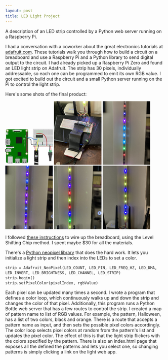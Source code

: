 ```yaml
---
layout: post
title: LED Light Project
---
```


A description of an LED strip controlled by a Python web server running on a Raspberry Pi.

I had a conversation with a coworker about the great electronics tutorials at [adafruit.com](adafruit.com). These tutorials walk you through how to build a circuit on a breadboard and use a Raspberry Pi and a Python library to send digital output to the circuit. I had already picked up a Raspberry Pi Zero and found an LED light strip on Adafruit. The strip has 30 pixels, individually addressable, so each one can be programmed to emit its own RGB value. I got excited to build out the circuit and a small Python server running on the Pi to control the light strip.

Here's some shots of the final product:

<img src="/assets/led_lights/circuit_schematic.jpg" alt="circuit schematic" width="150"/>
<img src="/assets/led_lights/breadboard.jpg" alt="breadboard" width="150"/>
<img src="/assets/led_lights/wild.jpg" alt="" width="150"/>
<img src="/assets/led_lights/indigo.jpg" alt="" width="150"/>
<img src="/assets/led_lights/roygbiv.jpg" alt="" width="150"/>
<img src="/assets/led_lights/bluegreen.jpg" alt="" width="150"/>

I followed [these instructions](https://learn.adafruit.com/neopixels-on-raspberry-pi/raspberry-pi-wiring) to wire up the breadboard, using the Level Shifting Chip method. I spent maybe $30 for all the materials.

There's a [Python neopixel library](https://circuitpython.readthedocs.io/projects/neopixel/en/latest/) that does the hard work. It lets you initialize a light strip and then index into the LEDs to set a color.

```
strip = Adafruit_NeoPixel(LED_COUNT, LED_PIN, LED_FREQ_HZ, LED_DMA, LED_INVERT, LED_BRIGHTNESS, LED_CHANNEL, LED_STRIP)
strip.begin()
strip.setPixelColor(pixelIndex, rgbValue)
```

Each pixel can be updated many times a second. I wrote a program that defines a color loop, which continuously walks up and down the strip and changes the color of that pixel. Additionally, this program runs a Python Bottle web server that has a few routes to control the strip. I created a map of pattern name to list of RGB values. For example, the pattern, Halloween, has a list of two colors, black and orange. There is a route that accepts a pattern name as input, and then sets the possible pixel colors accordingly. The color loop selects pixel colors at random from the pattern's list and updates the pixel color. The effect of this is that the light strip flickers with the colors specified by the pattern. There is also an index.html page that exposes all the defined the patterns and lets you select one, so changing patterns is simply clicking a link on the light web app. 
